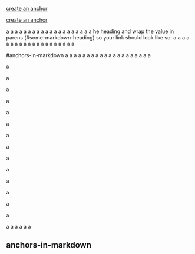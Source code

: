 

[create an anchor](#anchors-in-markdown)

[create an anchor](#anchors-in-markdown2)

a
a
a
a
a
a
a
a
a
a
a
a
a
a
a
a
a
a
a
a
he heading and wrap the value in parens (#some-markdown-heading) so your link should look like so:
a
a
a
a
a
a
a
a
a
a
a
a
a
a
a
a
a
a
a
a

#anchors-in-markdown
a
a
a
a
a
a
a
a
a
a
a
a
a
a
a
a
a
a
a
a


<a name="anchors-in-markdown"></a>


a

a

a

a

a

a

a

a

a

a

a

a

a

a

a
a
a
a
a
a

<a name="anchors-in-markdown2"></a>

anchors-in-markdown
-------------------




